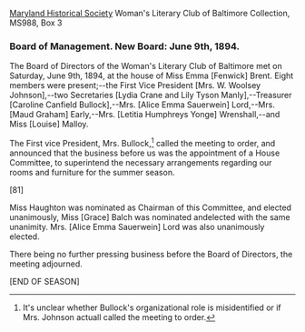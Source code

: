[Maryland Historical Society](http://mdhs.org/) Woman's Literary Club of Baltimore Collection, MS988, Box 3

### Board of Management. New Board: June 9th, 1894.

The Board of Directors of the Woman's Literary Club of Baltimore met on Saturday, June 9th, 1894, at the house of Miss Emma [Fenwick] Brent. Eight members were present;--the First Vice President [Mrs. W. Woolsey Johnson],--two Secretaries [Lydia Crane and Lily Tyson Manly],--Treasurer [Caroline Canfield Bullock],--Mrs. [Alice Emma Sauerwein] Lord,--Mrs. [Maud Graham] Early,--Mrs. [Letitia Humphreys Yonge] Wrenshall,--and Miss [Louise] Malloy.

The First vice President, Mrs. Bullock,[^bullock] called the meeting to order, and announced that the business before us was the appointment of a House Committee, to superintend the necessary arrangements regarding our rooms and furniture for the summer season.
[^bullock]: It's unclear whether Bullock's organizational role is misidentified or if Mrs. Johnson actuall called the meeting to order.

[81]

Miss Haughton was nominated as Chairman of this Committee, and elected unanimously, Miss [Grace] Balch was nominated andelected with the same unanimity. Mrs. [Alice Emma Sauerwein] Lord was also unanimously elected.

There being no further pressing business before the Board of Directors, the meeting adjourned.

[END OF SEASON]